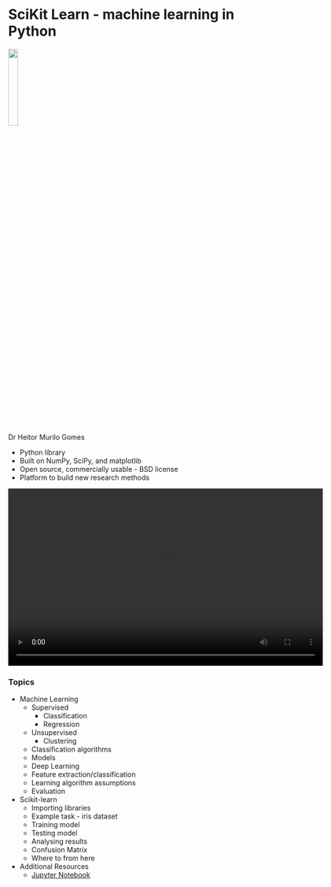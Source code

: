 # SciKit Learn - machine learning in Python
<img width="20%" height="20%" src="/taiao-docs/img/scikit-learn-logo.bmp">
<br>
Dr Heitor Murilo Gomes


* Python library
* Built on NumPy, SciPy, and matplotlib
* Open source, commercially usable - BSD license
* Platform to build new research methods

<video class="video" width="640" height="360" controls>
    <source src="/taiao-docs/video/Scikit-learn_ Dr. Heitor Gomes.mp4" type="video/mp4">
</video>

### Topics
* Machine Learning
    * Supervised
        * Classification
        * Regression
    * Unsupervised
        * Clustering
    * Classification algorithms
    * Models
    * Deep Learning
    * Feature extraction/classification
    * Learning algorithm assumptions
    * Evaluation
* Scikit-learn
    * Importing libraries
    * Example task - iris dataset
    * Training model
    * Testing model
    * Analysing results
    * Confusion Matrix
    * Where to from here
* Additional Resources
    * [Jupyter Notebook](sklearn_example.ipynb)


